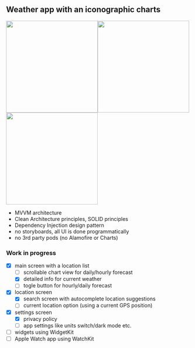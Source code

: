 ## Weather app with an iconographic charts 

<img src="https://github.com/iosolonevich/ForecastLine/blob/main/ForecastLine/Support/images/main.jpeg" width="250" /><img src="https://github.com/iosolonevich/ForecastLine/blob/main/ForecastLine/Support/images/locations.jpeg" width="250" /><img src="https://github.com/iosolonevich/ForecastLine/blob/main/ForecastLine/Support/images/addlocation.jpeg" width="250" />

* MVVM architecture
* Clean Architecture principles, SOLID principles
* Dependency Injection design pattern
* no storyboards, all UI is done programmatically
* no 3rd party pods (no Alamofire or Charts)

### Work in progress

- [x] main screen with a location list
    - [ ] scrollable chart view for daily/hourly forecast
    - [x] detailed info for current weather
    - [ ] togle button for hourly/daily forecast

- [x] location screen
    - [x] search screen with autocomplete location suggestions
    - [ ] current location option (using a current GPS position)

- [x] settings screen
    - [x] privacy policy
    - [ ] app settings like units switch/dark mode etc.

- [ ] widgets using WidgetKit
- [ ] Apple Watch app using WatchKit
